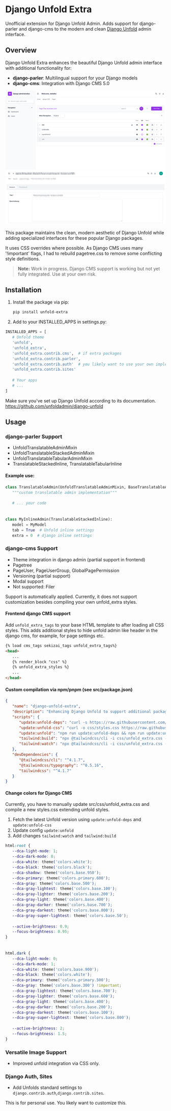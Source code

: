 # Django Unfold Extra

Unofficial extension for Django Unfold Admin. Adds support for django-parler and django-cms to the modern and
clean [Django Unfold](https://github.com/unfoldadmin/django-unfold) admin interface.

## Overview

Django Unfold Extra enhances the beautiful Django Unfold admin interface with additional functionality for:

- **django-parler**: Multilingual support for your Django models
- **django-cms**: Integration with Django CMS 5.0

![img.png](docs/img/cms-pagetree.png)
![img.png](docs/img/parler-tabs.png)

This package maintains the clean, modern aesthetic of Django Unfold while adding specialized interfaces for these
popular Django packages.

It uses CSS overrides where possible. As Django CMS uses many '!important' flags, I had to rebuild pagetree.css to
remove some conflicting style definitions.

> **Note:** Work in progress. Django CMS support is working but not yet fully integrated. Use at your own risk.

## Installation

1. Install the package via pip:
   ```bash
   pip install unfold-extra
   ```

2. Add to your INSTALLED_APPS in settings.py:

```python
INSTALLED_APPS = [
   # Unfold theme
   'unfold',
   'unfold_extra',
   'unfold_extra.contrib.cms',  # if extra packages
   'unfold_extra.contrib.parler',
   'unfold_extra.contrib.auth'  # you likely want to use your own implementation
   'unfold_extra.contrib.sites'

   # Your apps
   # ...
]
```

Make sure you've set up Django Unfold according to its documentation.
https://github.com/unfoldadmin/django-unfold

## Usage

### django-parler Support

- UnfoldTranslatableAdminMixin
- UnfoldTranslatableStackedAdminMixin
- UnfoldTranslatableTabularAdminMixin
- TranslatableStackedInline, TranslatableTabularInline

#### Example use:

```python
class TranslatableAdmin(UnfoldTranslatableAdminMixin, BaseTranslatableAdmin):
   """custom translatable admin implementation"""

   # ... your code


class MyInlineAdmin(TranslatableStackedInline):
   model = MyModel
   tab = True  # Unfold inline settings
   extra = 0  # django inline settings
```

### django-cms Support

- Theme integration in django admin (partial support in frontend)
- Pagetree
- PageUser, PageUserGroup, GlobalPagePermission
- Versioning (partial support)
- Modal support
- Not supported: Filer

Support is automatically applied. Currently, it does not support customization besides compiling your own unfold_extra
styles.

#### Frontend django CMS support

Add `unfold_extra_tags` to your base HTML template to after loading all CSS styles. This adds additional styles to hide
unfold admin like header in the django cms, for example, for page settings etc.

```html
{% load cms_tags sekizai_tags unfold_extra_tags%}
<head>
   ...
   {% render_block "css" %}
   {% unfold_extra_styles %}
   ...
</head>
```

#### Custom compilation via npm/pnpm (see src/package.json)

```json
{
   "name": "django-unfold-extra",
   "description": "Enhancing Django Unfold to support additional packages",
   "scripts": {
      "update:unfold-deps": "curl -s https://raw.githubusercontent.com/unfoldadmin/django-unfold/main/package.json | jq -r '[\"tailwindcss@\" + .dependencies.tailwindcss, \"@tailwindcss/typography@\" + .devDependencies[\"@tailwindcss/typography\"]] | join(\" \")' | xargs npm install --save-dev",
      "update:unfold-css": "curl -o css/styles.css https://raw.githubusercontent.com/unfoldadmin/django-unfold/main/src/unfold/styles.css",
      "update:unfold": "npm run update:unfold-deps && npm run update:unfold-config",
      "tailwind:build": "npx @tailwindcss/cli -i css/unfold_extra.css -o ../static/unfold_extra/css/styles.css --minify",
      "tailwind:watch": "npx @tailwindcss/cli -i css/unfold_extra.css -o ../static/unfold_extra/css/styles.css --watch --minify"
   },
   "devDependencies": {
      "@tailwindcss/cli": "^4.1.7",
      "@tailwindcss/typography": "^0.5.16",
      "tailwindcss": "^4.1.7"
   }
}
```

#### Change colors for Django CMS

Currently, you have to manually update src/css/unfold_extra.css and compile a new styles.css extending unfold styles.

1. Fetch the latest Unfold version using `update:unfold-deps` and `update:unfold-css`
2. Update config `update:unfold`
3. Add changes `tailwind:watch` and `tailwind:build`

```css
html:root {
   --dca-light-mode: 1;
   --dca-dark-mode: 0;
   --dca-white: theme('colors.white');
   --dca-black: theme('colors.black');
   --dca-shadow: theme('colors.base.950');
   --dca-primary: theme('colors.primary.600');
   --dca-gray: theme('colors.base.500');
   --dca-gray-lightest: theme('colors.base.100');
   --dca-gray-lighter: theme('colors.base.200');
   --dca-gray-light: theme('colors.base.400');
   --dca-gray-darker: theme('colors.base.700');
   --dca-gray-darkest: theme('colors.base.800');
   --dca-gray-super-lightest: theme('colors.base.50');

   --active-brightness: 0.9;
   --focus-brightness: 0.95;
}


html.dark {
   --dca-light-mode: 0;
   --dca-dark-mode: 1;
   --dca-white: theme('colors.base.900');
   --dca-black: theme('colors.white');
   --dca-primary: theme('colors.primary.500');
   --dca-gray: theme('colors.base.300') !important;
   --dca-gray-lightest: theme('colors.base.700');
   --dca-gray-lighter: theme('colors.base.600');
   --dca-gray-light: theme('colors.base.400');
   --dca-gray-darker: theme('colors.base.200');
   --dca-gray-darkest: theme('colors.base.100');
   --dca-gray-super-lightest: theme('colors.base.800');

   --active-brightness: 2;
   --focus-brightness: 1.5;
}

```

### Versatile Image Support

- Improved unfold integration via CSS only.

### Django Auth, Sites

- Add Unfolds standard settings to `django.contrib.auth`,`django.contrib.sites`.

This is for personal use. You likely want to customize this. 
